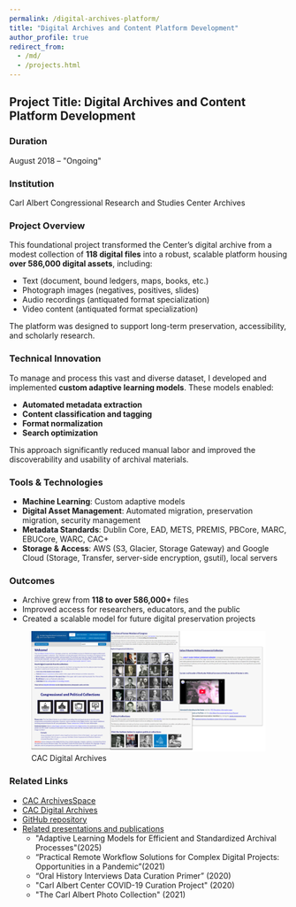 ```yaml
---
permalink: /digital-archives-platform/
title: "Digital Archives and Content Platform Development"
author_profile: true
redirect_from: 
  - /md/
  - /projects.html
---
```


## Project Title: Digital Archives and Content Platform Development

### Duration
August 2018 – "Ongoing"

### Institution
Carl Albert Congressional Research and Studies Center Archives

### Project Overview
This foundational project transformed the Center’s digital archive from a modest collection of **118 digital files** into a robust, scalable platform housing **over 586,000 digital assets**, including:
- Text (document, bound ledgers, maps, books, etc.)
- Photograph images (negatives, positives, slides)
- Audio recordings (antiquated format specialization)
- Video content (antiquated format specialization)

The platform was designed to support long-term preservation, accessibility, and scholarly research.

### Technical Innovation
To manage and process this vast and diverse dataset, I developed and implemented **custom adaptive learning models**. These models enabled:
- **Automated metadata extraction**
- **Content classification and tagging**
- **Format normalization**
- **Search optimization**

This approach significantly reduced manual labor and improved the discoverability and usability of archival materials.

### Tools & Technologies
- **Machine Learning**: Custom adaptive models
- **Digital Asset Management**: Automated migration, preservation migration, security management
- **Metadata Standards**: Dublin Core, EAD, METS, PREMIS, PBCore, MARC, EBUCore, WARC, CAC+
- **Storage & Access**: AWS (S3, Glacier, Storage Gateway) and Google Cloud (Storage, Transfer, server-side encryption, gsutil), local servers

### Outcomes
- Archive grew from **118 to over 586,000+** files
- Improved access for researchers, educators, and the public
- Created a scalable model for future digital preservation projects

<figure>
	<img src="https://github.com/prys0000/prys0000.github.io/blob/5bc1ea5abb4b0d47dccc7eccf39cb15aef636308/images/Jones_DA.jpg">
	<figcaption>CAC Digital Archives</figcaption>
</figure>

### Related Links
- [CAC ArchivesSpace](https://arc.ou.edu/)
- [CAC Digital Archives](https://oucac.access.preservica.com/)
- [GitHub repository](https://github.com/prys0000)
- [Related presentations and publications](https://arc.ou.edu/)
	- "Adaptive Learning Models for Efficient and Standardized Archival Processes"(2025)
	- “Practical Remote Workflow Solutions for Complex Digital Projects: Opportunities in a Pandemic”(2021)
	- “Oral History Interviews Data Curation Primer” (2020)
	- "Carl Albert Center COVID-19 Curation Project" (2020)
	- "The Carl Albert Photo Collection" (2021)
	

